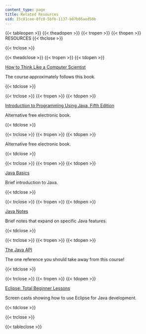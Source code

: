```yaml
---
content_type: page
title: Related Resources
uid: 15c81cee-0fc0-5bfb-1137-b87b66aed50b
---
```


{{< tableopen >}}
{{< theadopen >}}
{{< tropen >}}
{{< thopen >}}
RESOURCES
{{< thclose >}}

{{< trclose >}}

{{< theadclose >}}
{{< tropen >}}
{{< tdopen >}}


[How to Think Like a Computer Scientist](http://www.greenteapress.com/thinkapjava/)

The course approximately follows this book.


{{< tdclose >}}

{{< trclose >}}
{{< tropen >}}
{{< tdopen >}}


[Introduction to Programming Using Java, Fifth Edition](http://math.hws.edu/javanotes/)

Alternative free electronic book.


{{< tdclose >}}

{{< trclose >}}
{{< tropen >}}
{{< tdopen >}}


Alternative free electronic book.


{{< tdclose >}}

{{< trclose >}}
{{< tropen >}}
{{< tdopen >}}


[Java Basics](http://www.leepoint.net/JavaBasics/index.html)

Brief introduction to Java.


{{< tdclose >}}

{{< trclose >}}
{{< tropen >}}
{{< tdopen >}}


[Java Notes](http://www.leepoint.net/)

Brief notes that expand on specific Java features.


{{< tdclose >}}

{{< trclose >}}
{{< tropen >}}
{{< tdopen >}}


[The Java API](http://java.sun.com/javase/6/docs/api/)

The one reference you should take away from this course!


{{< tdclose >}}

{{< trclose >}}
{{< tropen >}}
{{< tdopen >}}


[Eclipse: Total Beginner Lessons](http://eclipsetutorial.sourceforge.net/totalbeginnerlessons.html)

Screen casts showing how to use Eclipse for Java development.


{{< tdclose >}}

{{< trclose >}}

{{< tableclose >}}